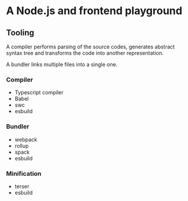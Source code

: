 # A Node.js and frontend playground

## Tooling

A compiler performs parsing of the source codes, generates abstract syntax tree and transforms the code into another representation.

A bundler links multiple files into a single one.

### Compiler

* Typescript compiler
* Babel
* swc
* esbuild

### Bundler

* webpack
* rollup
* spack
* esbuild

### Minification

* terser
* esbuild
